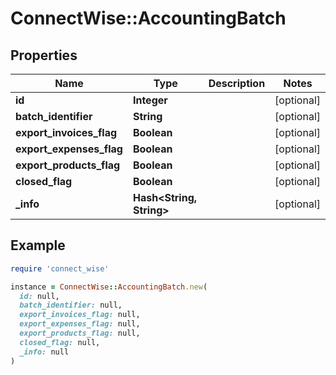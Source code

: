 # ConnectWise::AccountingBatch

## Properties

| Name | Type | Description | Notes |
| ---- | ---- | ----------- | ----- |
| **id** | **Integer** |  | [optional] |
| **batch_identifier** | **String** |  | [optional] |
| **export_invoices_flag** | **Boolean** |  | [optional] |
| **export_expenses_flag** | **Boolean** |  | [optional] |
| **export_products_flag** | **Boolean** |  | [optional] |
| **closed_flag** | **Boolean** |  | [optional] |
| **_info** | **Hash&lt;String, String&gt;** |  | [optional] |

## Example

```ruby
require 'connect_wise'

instance = ConnectWise::AccountingBatch.new(
  id: null,
  batch_identifier: null,
  export_invoices_flag: null,
  export_expenses_flag: null,
  export_products_flag: null,
  closed_flag: null,
  _info: null
)
```

